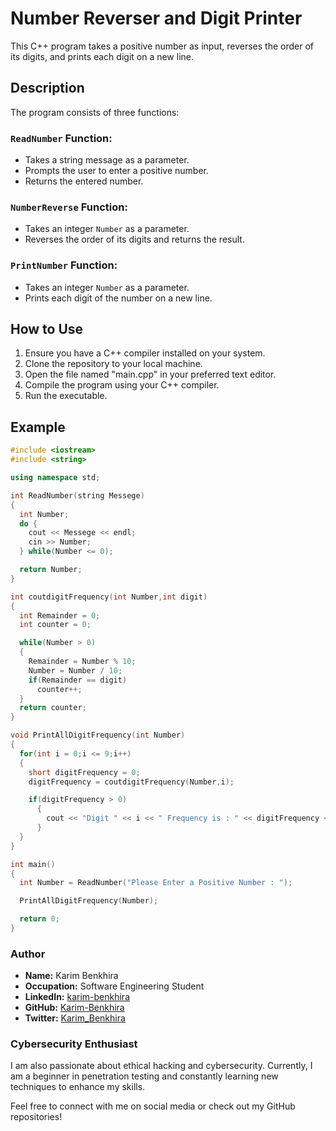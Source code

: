 # Number Reverser and Digit Printer

This C++ program takes a positive number as input, reverses the order of its digits, and prints each digit on a new line.

## Description

The program consists of three functions:

### `ReadNumber` Function:

- Takes a string message as a parameter.
- Prompts the user to enter a positive number.
- Returns the entered number.

### `NumberReverse` Function:

- Takes an integer `Number` as a parameter.
- Reverses the order of its digits and returns the result.

### `PrintNumber` Function:

- Takes an integer `Number` as a parameter.
- Prints each digit of the number on a new line.

## How to Use

1. Ensure you have a C++ compiler installed on your system.
2. Clone the repository to your local machine.
3. Open the file named "main.cpp" in your preferred text editor.
4. Compile the program using your C++ compiler.
5. Run the executable.


## Example

```cpp
#include <iostream>
#include <string>

using namespace std;

int ReadNumber(string Messege)
{
  int Number;
  do {
    cout << Messege << endl;
    cin >> Number;
  } while(Number <= 0);

  return Number;
}

int coutdigitFrequency(int Number,int digit)
{
  int Remainder = 0;
  int counter = 0;

  while(Number > 0)
  {
    Remainder = Number % 10;
    Number = Number / 10;
    if(Remainder == digit)
      counter++;
  }
  return counter;
}

void PrintAllDigitFrequency(int Number)
{
  for(int i = 0;i <= 9;i++)
  {
    short digitFrequency = 0;
    digitFrequency = coutdigitFrequency(Number,i);

    if(digitFrequency > 0)
      {
        cout << "Digit " << i << " Frequency is : " << digitFrequency << " Time(s)" << endl;
      }
  }
}

int main()
{
  int Number = ReadNumber("Please Enter a Positive Number : ");

  PrintAllDigitFrequency(Number);

  return 0;
}

```
### Author

- **Name:** Karim Benkhira
- **Occupation:** Software Engineering Student
- **LinkedIn:** [karim-benkhira](https://linkedin.com/in/karim-benkhira-206597224)
- **GitHub:** [Karim-Benkhira](https://github.com/Karim-Benkhira)
- **Twitter:** [Karim_Benkhira](https://twitter.com/Karim_Benkhira)

### Cybersecurity Enthusiast

I am also passionate about ethical hacking and cybersecurity. Currently, I am a beginner in penetration testing and constantly learning new techniques to enhance my skills.

Feel free to connect with me on social media or check out my GitHub repositories!
